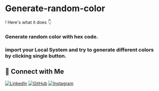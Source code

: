 # Generate-random-color

! Here's what it does 👇
### Generate random color with hex code.
### import your Local System and try to generate different colors by clicking single button.
<!-- ## 🖼️ Preview
![App Screenshot](https://your-image-link.com/preview.png) -->

## 🔗 Connect with Me

[![LinkedIn](https://img.shields.io/badge/LinkedIn-blue?logo=linkedin&logoColor=white)](https://linkedin.com/in/albenus-murmu-339ba128a)
[![GitHub](https://img.shields.io/badge/GitHub-black?logo=github&logoColor=white)](https://github.com/albenusmurmu)
[![Instagram](https://img.shields.io/badge/Instagram-E4405F?logo=instagram&logoColor=white)](https://instagram.com/albenus.pieter)

